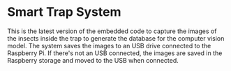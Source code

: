 # Smart Trap System
This is the latest version of the embedded code to capture the images of the insects inside the trap to generate the database for the computer vision model. The system saves the images to an USB drive connected to the Raspberry Pi. If there's not an USB connected, the images are saved in the Raspberry storage and moved to the USB when connected.